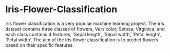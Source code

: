 # Iris-Flower-Classification
Iris flower classification is a very popular machine learning project. 
The iris dataset contains three classes of flowers, Versicolor, Setosa, Virginica, and each class contains 4 features, ‘Sepal length’, ‘Sepal width’, ‘Petal length’, ‘Petal width’. 
The aim of the iris flower classification is to predict flowers based on their specific features.
